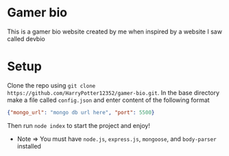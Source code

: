 # Gamer bio

This is a gamer bio website created by me when inspired by a website I saw called devbio


# Setup

Clone the repo using `git clone https://github.com/HarryPotter12352/gamer-bio.git`.
In the base directory make a file called `config.json` and enter content of the following format

```json
{"mongo_url": "mongo db url here", "port": 5500}
```
Then run `node index` to start the project and enjoy!


- Note => You must have `node.js`, `express.js`, `mongoose`, and `body-parser` installed
